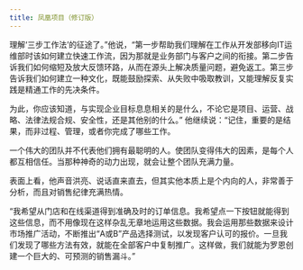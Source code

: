 ```yaml
---
title: 凤凰项目（修订版）
---
```


理解‘三步工作法’的征途了。”他说，“第一步帮助我们理解在工作从开发部移向IT运维部时该如何建立快速工作流，因为那就是业务部门与客户之间的衔接。第二步告诉我们如何缩短及放大反馈环路，从而在源头上解决质量问题，避免返工。第三步告诉我们如何建立一种文化，既能鼓励探索、从失败中吸取教训，又能理解反复实践是精通工作的先决条件。

为此，你应该知道，与实现企业目标息息相关的是什么，不论它是项目、运营、战略、法律法规合规、安全性，还是其他别的什么。” 他继续说：“记住，重要的是结果，而非过程、管理，或者你完成了哪些工作。

一个伟大的团队并不代表他们拥有最聪明的人。使团队变得伟大的因素，是每个人都互相信任。当那种神奇的动力出现，就会让整个团队充满力量。

表面上看，他声音洪亮、说话直来直去，但其实他本质上是个内向的人，非常善于分析，而且对销售纪律充满热情。

“我希望从门店和在线渠道得到准确及时的订单信息。我希望点一下按钮就能得到这些信息，而不用像现在这样杂乱无章地运用这些数据。我会运用那些数据来设计市场推广活动，不断推出“A或B”产品选择测试，以发现客户认可的报价。一旦我们发现了哪些方法有效，就能在全部客户中复制推广。这样做，我们就能为罗恩创建一个巨大的、可预测的销售漏斗。”
